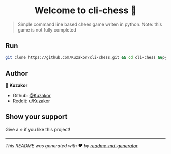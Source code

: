 <h1 align="center">Welcome to cli-chess 👋</h1>

> Simple command line based chees game writen in python. 
> Note: this game is not fully completed

## Run

```sh
git clone https://github.com/Kuzakor/cli-chess.git && cd cli-chess &&python 3.8 chess-cli.py
```

## Author

👤 **Kuzakor**

* Github: [@Kuzakor](https://github.com/Kuzakor)
* Reddit: [u/Kuzakor](https://www.reddit.com/user/Kuzakor)

## Show your support

Give a ⭐️ if you like this project!

***
_This README was generated with ❤️ by [readme-md-generator](https://github.com/kefranabg/readme-md-generator)_
